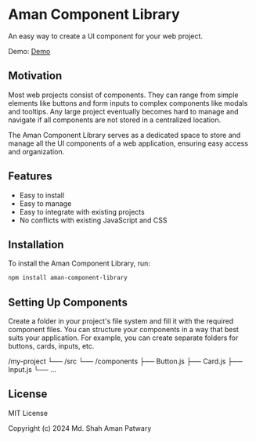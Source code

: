 # Aman Component Library

An easy way to create a UI component for your web project.

Demo: [Demo](http://example.com/demo)


## Motivation

Most web projects consist of components. They can range from simple elements like buttons and form inputs to complex components like modals and tooltips. Any large project eventually becomes hard to manage and navigate if all components are not stored in a centralized location.

The Aman Component Library serves as a dedicated space to store and manage all the UI components of a web application, ensuring easy access and organization.

## Features

- Easy to install
- Easy to manage
- Easy to integrate with existing projects
- No conflicts with existing JavaScript and CSS

## Installation

To install the Aman Component Library, run:

```bash
npm install aman-component-library
```

## Setting Up Components

Create a folder in your project's file system and fill it with the required component files. You can structure your components in a way that best suits your application. For example, you can create separate folders for buttons, cards, inputs, etc.

/my-project
  └── /src
      └── /components
          ├── Button.js
          ├── Card.js
          ├── Input.js
          └── ...

## License
    
MIT License

Copyright (c) 2024 Md. Shah Aman Patwary